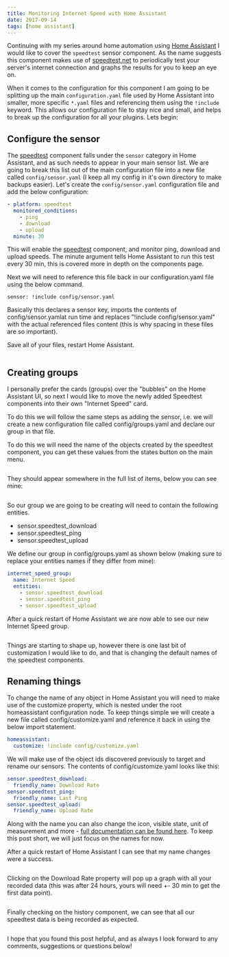 ```yaml
---
title: Monitoring Internet Speed with Home Assistant
date: 2017-09-14
tags: [home assistant]
---
```


Continuing with my series around home automation using [Home Assistant](https://www.home-assistant.io/) I would like to cover the `speedtest` sensor component. As the name suggests this component makes use of [speedtest.net](https://www.speedtest.net/) to periodically test your server's internet connection and graphs the results for you to keep an eye on.

When it comes to the configuration for this component I am going to be splitting up the main `configuration.yaml` file used by Home Assistant into smaller, more specific `*.yaml` files and referencing them using the `!include` keyword. This allows our configuration file to stay nice and small, and helps to break up the configuration for all your plugins. Lets begin:

## Configure the sensor
The [speedtest](https://www.home-assistant.io/integrations/speedtest/) component falls under the `sensor` category in Home Assistant, and as such needs to appear in your main sensor list. We are going to break this list out of the main configuration file into a new file called `config/sensor.yaml` (I keep all my config in it's own directory to make backups easier). Let's create the `config/sensor.yaml` configuration file and add the below configuration:

```yaml
- platform: speedtest
  monitored_conditions:
    - ping
    - download
    - upload
  minute: 30
```

This will enable the [speedtest](https://www.home-assistant.io/integrations/speedtest/) component, and monitor ping, download and upload speeds. The minute argument tells Home Assistant to run this test every 30 min, this is covered more in depth on the components page.

Next we will need to reference this file back in our configuration.yaml file using the below command.

```
sensor: !include config/sensor.yaml
```

Basically this declares a sensor key, imports the contents of config/sensor.yamlat run time and replaces "!include config/sensor.yaml" with the actual referenced files content (this is why spacing in these files are so important).

Save all of your files, restart Home Assistant.

<img src="./001.png" alt="" />

## Creating groups
I personally prefer the cards (groups) over the "bubbles" on the Home Assistant UI, so next I would like to move the newly added Speedtest components into their own "Internet Speed" card.

To do this we will follow the same steps as adding the sensor, i.e. we will create a new configuration file called config/groups.yaml and declare our group in that file.

To do this we will need the name of the objects created by the speedtest component, you can get these values from the states button on the main menu.

<img src="./002.png" alt="" />

They should appear somewhere in the full list of items, below you can see mine:

<img src="./003.png" alt="" />

So our group we are going to be creating will need to contain the following entities.

- sensor.speedtest_download
- sensor.speedtest_ping
- sensor.speedtest_upload

We define our group in config/groups.yaml as shown below (making sure to replace your entities names if they differ from mine):

```yaml
internet_speed_group:
  name: Internet Speed
  entities:
    - sensor.speedtest_download
    - sensor.speedtest_ping
    - sensor.speedtest_upload
```

After a quick restart of Home Assistant we are now able to see our new Internet Speed group.

<img src="./004.png" alt="" />

Things are starting to shape up, however there is one last bit of customization I would like to do, and that is changing the default names of the speedtest components.

## Renaming things
To change the name of any object in Home Assistant you will need to make use of the customize property, which is nested under the root homeassistant configuration node. To keep things simple we will create a new file called config/customize.yaml and reference it back in using the below import statement.

```yaml
homeassistant:
  customize: !include config/customize.yaml
```

We will make use of the object ids discovered previously to target and rename our sensors. The contents of config/customize.yaml looks like this:

```yaml
sensor.speedtest_download:
  friendly_name: Download Rate
sensor.speedtest_ping:
  friendly_name: Last Ping
sensor.speedtest_upload:
  friendly_name: Upload Rate
```

Along with the name you can also change the icon, visible state, unit of measurement and more - [full documentation can be found here](https://www.home-assistant.io/docs/configuration/customizing-devices/). To keep this post short, we will just focus on the names for now.

After a quick restart of Home Assistant I can see that my name changes were a success.

<img src="./005.png" alt="" />

Clicking on the Download Rate property will pop up a graph with all your recorded data (this was after 24 hours, yours will need +- 30 min to get the first data point).

<img src="./006.png" alt="" />

Finally checking on the history component, we can see that all our speedtest data is being recorded as expected.

<img src="./007.png" alt="" />

I hope that you found this post helpful, and as always I look forward to any comments, suggestions or questions below!
